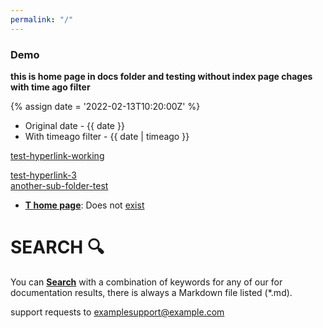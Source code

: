 ```yaml
---
permalink: "/"
---
```


### Demo

<b>this is home page in docs folder and testing without index page chages with time ago filter</b>

{% assign date = '2022-02-13T10:20:00Z' %}

- Original date - {{ date }}
- With timeago filter - {{ date | timeago }}  


[test-hyperlink-working](test)<br>

[test-hyperlink-3](test)<br>
[another-sub-folder-test](/testrepo/subdocs/subd)

- <b>[T home page](tardis-orverview#what-is-the-tardis)</b>: Does not [exist](thisisanerror)

# SEARCH :mag: 
You can <b>[Search](/testrepo/search)</b> with a combination of keywords for any of our for documentation results, there is always a Markdown file listed (*.md).

support requests to [examplesupport@example.com](mailto:example.example.com)
